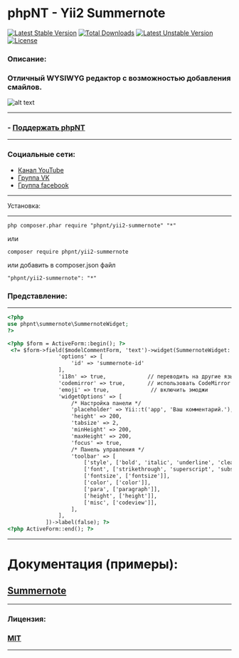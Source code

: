 phpNT - Yii2 Summernote
================================
[![Latest Stable Version](https://poser.pugx.org/phpnt/yii2-summernote/v/stable)](https://packagist.org/packages/phpnt/yii2-summernote) [![Total Downloads](https://poser.pugx.org/phpnt/yii2-summernote/downloads)](https://packagist.org/packages/phpnt/yii2-summernote) [![Latest Unstable Version](https://poser.pugx.org/phpnt/yii2-summernote/v/unstable)](https://packagist.org/packages/phpnt/yii2-summernote) [![License](https://poser.pugx.org/phpnt/yii2-summernote/license)](https://packagist.org/packages/phpnt/yii2-summernote)
### Описание:
### Отличный WYSIWYG редактор с возможностью добавления смайлов.

![alt text](http://screenshot.ru/3e09e3639c52453261a423063f640354.png)

------------
### - [Поддержать phpNT](http://phpnt.com/donate/index)
------------

### Социальные сети:
 - [Канал YouTube](https://www.youtube.com/c/phpnt)
 - [Группа VK](https://vk.com/phpnt)
 - [Группа facebook](https://www.facebook.com/Phpnt-595851240515413/)

------------

Установка:

------------

```
php composer.phar require "phpnt/yii2-summernote" "*"
```
или

```
composer require phpnt/yii2-summernote
```

или добавить в composer.json файл

```
"phpnt/yii2-summernote": "*"
```

### Представление:
------------
```php
<?php
use phpnt\summernote\SummernoteWidget;
?>
```
```html
<?php $form = ActiveForm::begin(); ?>
 <?= $form->field($modelCommentForm, 'text')->widget(SummernoteWidget::class,[
                'options' => [
                    'id' => 'summernote-id'
                ],
                'i18n' => true,             // переводить на другие языки
                'codemirror' => true,       // использовать CodeMirror (оформленный редактор кода)
                'emoji' => true,             // включить эмоджи
                'widgetOptions' => [
                    /* Настройка панели */
                    'placeholder' => Yii::t('app', 'Ваш комментарий.'),
                    'height' => 200,
                    'tabsize' => 2,
                    'minHeight' => 200,
                    'maxHeight' => 200,
                    'focus' => true,
                    /* Панель управления */
                    'toolbar' => [
                        ['style', ['bold', 'italic', 'underline', 'clear']],
                        ['font', ['strikethrough', 'superscript', 'subscript']],
                        ['fontsize', ['fontsize']],
                        ['color', ['color']],
                        ['para', ['paragraph']],
                        ['height', ['height']],
                        ['misc', ['codeview']],
                    ],
                ],
            ])->label(false); ?>
<?php ActiveForm::end(); ?>
```
------------
# Документация (примеры):
## [Summernote](https://summernote.org/)
------------
### Лицензия:
### [MIT](https://ru.wikipedia.org/wiki/%D0%9B%D0%B8%D1%86%D0%B5%D0%BD%D0%B7%D0%B8%D1%8F_MIT)
------------

